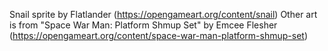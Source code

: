 Snail sprite by Flatlander (https://opengameart.org/content/snail)
Other art is from "Space War Man: Platform Shmup Set" by Emcee Flesher (https://opengameart.org/content/space-war-man-platform-shmup-set)
